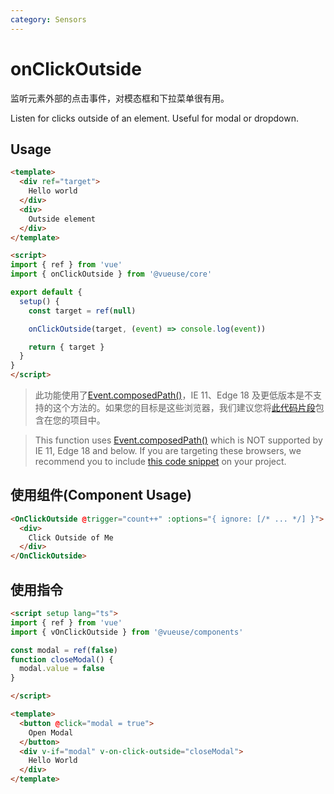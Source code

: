 ```yaml
---
category: Sensors
---
```


# onClickOutside

监听元素外部的点击事件，对模态框和下拉菜单很有用。

Listen for clicks outside of an element. Useful for modal or dropdown.

## Usage

```html {18}
<template>
  <div ref="target">
    Hello world
  </div>
  <div>
    Outside element
  </div>
</template>

<script>
import { ref } from 'vue'
import { onClickOutside } from '@vueuse/core'

export default {
  setup() {
    const target = ref(null)

    onClickOutside(target, (event) => console.log(event))

    return { target }
  }
}
</script>
```
> 此功能使用了[Event.composedPath()]( https://developer.mozilla.org/zh-CN/docs/Web/API/Event/composedPath)，IE 11、Edge 18 及更低版本是不支持的这个方法的。如果您的目标是这些浏览器，我们建议您将[此代码片段](https://gist.github.com/sibbng/13e83b1dd1b733317ce0130ef07d4efd)包含在您的项目中。

> This function uses [Event.composedPath()]( https://developer.mozilla.org/zh-CN/docs/Web/API/Event/composedPath) which is NOT supported by IE 11, Edge 18 and below. If you are targeting these browsers, we recommend you to include [this code snippet](https://gist.github.com/sibbng/13e83b1dd1b733317ce0130ef07d4efd) on your project.

## 使用组件(Component Usage)

```html
<OnClickOutside @trigger="count++" :options="{ ignore: [/* ... */] }">
  <div>
    Click Outside of Me
  </div>
</OnClickOutside>
```
## 使用指令

```html
<script setup lang="ts">
import { ref } from 'vue'
import { vOnClickOutside } from '@vueuse/components'

const modal = ref(false)
function closeModal() {
  modal.value = false
}

</script>

<template>
  <button @click="modal = true">
    Open Modal
  </button>
  <div v-if="modal" v-on-click-outside="closeModal">
    Hello World
  </div>
</template>
```
